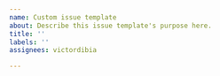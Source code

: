 ```yaml
---
name: Custom issue template
about: Describe this issue template's purpose here.
title: ''
labels: ''
assignees: victordibia

---
```



